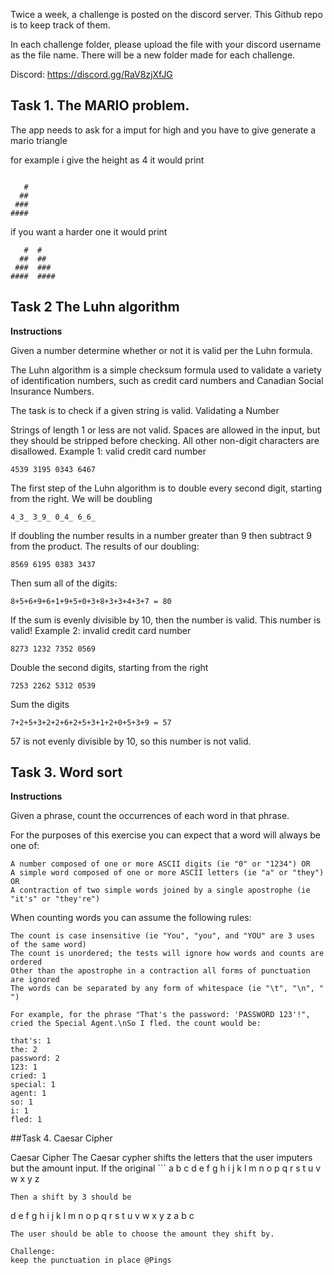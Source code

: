 Twice a week, a challenge is posted on the discord server. This Github repo is to keep track of them.

In each challenge folder, please upload the file with your discord username as the file name. There will be a new folder made for each challenge.

Discord: https://discord.gg/RaV8zjXfJG

## Task 1. The MARIO problem.


The app needs to ask for a imput for high and you have to give generate a mario triangle

for example i give the height as 4 it would print 

```

   #  
  ## 
 ###  
####
 ```
if you want a harder one it would print 
```
   #  #
  ##  ##
 ###  ###
####  ####
```

## Task 2 The Luhn algorithm
**Instructions**

Given a number determine whether or not it is valid per the Luhn formula.

The Luhn algorithm is a simple checksum formula used to validate a variety of identification numbers, such as credit card numbers and Canadian Social Insurance Numbers.

The task is to check if a given string is valid.
Validating a Number

Strings of length 1 or less are not valid. Spaces are allowed in the input, but they should be stripped before checking. All other non-digit characters are disallowed.
Example 1: valid credit card number

`4539 3195 0343 6467`

The first step of the Luhn algorithm is to double every second digit, starting from the right. We will be doubling

`4_3_ 3_9_ 0_4_ 6_6_`

If doubling the number results in a number greater than 9 then subtract 9 from the product. The results of our doubling:

`8569 6195 0383 3437`

Then sum all of the digits:

`8+5+6+9+6+1+9+5+0+3+8+3+3+4+3+7 = 80`

If the sum is evenly divisible by 10, then the number is valid. This number is valid!
Example 2: invalid credit card number

`8273 1232 7352 0569`

Double the second digits, starting from the right

`7253 2262 5312 0539`

Sum the digits

`7+2+5+3+2+2+6+2+5+3+1+2+0+5+3+9 = 57`

57 is not evenly divisible by 10, so this number is not valid.

## Task 3. Word sort
**Instructions**

Given a phrase, count the occurrences of each word in that phrase.

For the purposes of this exercise you can expect that a word will always be one of:

    A number composed of one or more ASCII digits (ie "0" or "1234") OR
    A simple word composed of one or more ASCII letters (ie "a" or "they") OR
    A contraction of two simple words joined by a single apostrophe (ie "it's" or "they're")

When counting words you can assume the following rules:

    The count is case insensitive (ie "You", "you", and "YOU" are 3 uses of the same word)
    The count is unordered; the tests will ignore how words and counts are ordered
    Other than the apostrophe in a contraction all forms of punctuation are ignored
    The words can be separated by any form of whitespace (ie "\t", "\n", " ")

`For example, for the phrase "That's the password: 'PASSWORD 123'!", cried the Special Agent.\nSo I fled. the count would be:`

```
that's: 1
the: 2
password: 2
123: 1
cried: 1
special: 1
agent: 1
so: 1
i: 1
fled: 1
```

##Task 4. Caesar Cipher

Caesar Cipher
The Caesar cypher shifts the letters that the user imputers but the amount input.
If the original ```
 a b c d e f g h i j k l m n o p q r s t u v w x y z
``` 
Then a shift by 3 should be
```
 d e f g h i j k l m n o p q r s t u v w x y z a b c
```
The user should be able to choose the amount they shift by.

Challenge:
keep the punctuation in place @Pings 
